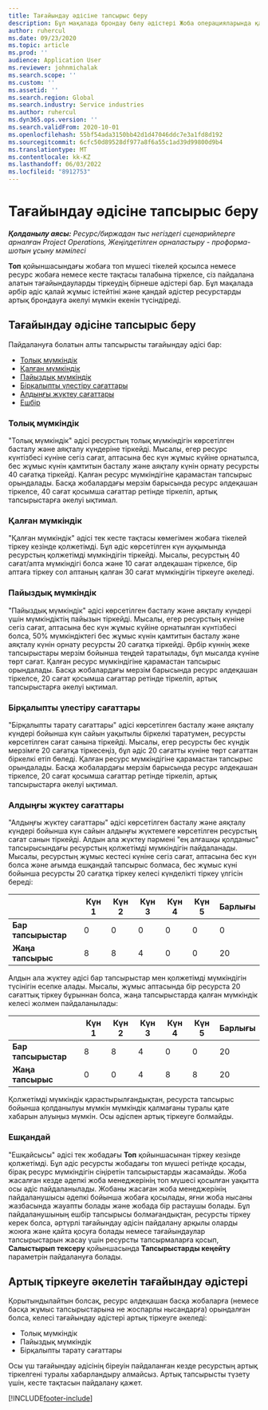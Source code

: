 ```yaml
---
title: Тағайындау әдісіне тапсырыс беру
description: Бұл мақалада брондау бөлу әдістері Жоба операцияларында қалай жұмыс істейтіні туралы ақпарат берілген.
author: ruhercul
ms.date: 09/23/2020
ms.topic: article
ms.prod: ''
audience: Application User
ms.reviewer: johnmichalak
ms.search.scope: ''
ms.custom: ''
ms.assetid: ''
ms.search.region: Global
ms.search.industry: Service industries
ms.author: ruhercul
ms.dyn365.ops.version: ''
ms.search.validFrom: 2020-10-01
ms.openlocfilehash: 55bf54ada3150bb42d1d47046ddc7e3a1fd8d192
ms.sourcegitcommit: 6cfc50d89528df977a8f6a55c1ad39d99800d9b4
ms.translationtype: MT
ms.contentlocale: kk-KZ
ms.lasthandoff: 06/03/2022
ms.locfileid: "8912753"
---
```

# <a name="booking-allocation-methods"></a>Тағайындау әдісіне тапсырыс беру

_**Қолданылу аясы:** Ресурс/биржадан тыс негіздегі сценарийлерге арналған Project Operations, Жеңілдетілген орналастыру - проформа-шотын ұсыну мәмілесі_

**Топ** қойыншасындағы жобаға топ мүшесі тікелей қосылса немесе ресурс жобаға немесе кесте тақтасы талабына тіркелсе, сіз пайдалана алатын тағайындауларды тіркеудің бірнеше әдістері бар. Бұл мақалада әрбір әдіс қалай жұмыс істейтіні және қандай әдістер ресурстарды артық брондауға әкелуі мүмкін екенін түсіндіреді.

## <a name="booking-allocation-methods"></a>Тағайындау әдісіне тапсырыс беру

Пайдалануға болатын алты тапсырысты тағайындау әдісі бар:

- [Толық мүмкіндік](#full)
- [Қалған мүмкіндік](#remaining)
- [Пайыздық мүмкіндік](#percentage)
- [Бірқалыпты үлестіру сағаттары](#evenly)
- [Алдыңғы жүктеу сағаттары](#front)
- [Ешбір](#none)

### <a name="full-capacity"></a><a name="full"></a>Толық мүмкіндік 
"Толық мүмкіндік" әдісі ресурстың толық мүмкіндігін көрсетілген басталу және аяқталу күндеріне тіркейді. Мысалы, егер ресурс күнтізбесі күніне сегіз сағат, аптасына бес күн жұмыс күйіне орнатылса, бес жұмыс күнін қамтитын басталу және аяқталу күнін орнату ресурсты 40 сағатқа тіркейді. Қалған ресурс мүмкіндігіне қарамастан тапсырыс орындалады. Басқа жобалардағы мерзім барысында ресурс әлдеқашан тіркелсе, 40 сағат қосымша сағаттар ретінде тіркеліп, артық тапсырыстарға әкелуі ықтимал.

### <a name="remaining-capacity"></a><a name="remaining"></a>Қалған мүмкіндік
"Қалған мүмкіндік" әдісі тек кесте тақтасы көмегімен жобаға тікелей тіркеу кезінде қолжетімді. Бұл әдіс көрсетілген күн ауқымында ресурстың қолжетімді мүмкіндігін тіркейді. Мысалы, ресурстың 40 сағат/апта мүмкіндігі болса және 10 сағат әлдеқашан тіркелсе, бір аптаға тіркеу сол аптаның қалған 30 сағат мүмкіндігін тіркеуге әкеледі.

### <a name="percentage-capacity"></a><a name="percentage"></a>Пайыздық мүмкіндік
"Пайыздық мүмкіндік" әдісі көрсетілген басталу және аяқталу күндері үшін мүмкіндіктің пайызын тіркейді. Мысалы, егер ресурстың күніне сегіз сағат, аптасына бес күн жұмыс күйіне орнатылған күнтізбесі болса, 50% мүмкіндіктегі бес жұмыс күнін қамтитын басталу және аяқталу күнін орнату ресурсты 20 сағатқа тіркейді. Әрбір күннің жеке тапсырыстары мерзім бойынша теңдей таратылады, бұл мысалда күніне төрт сағат. Қалған ресурс мүмкіндігіне қарамастан тапсырыс орындалады. Басқа жобалардағы мерзім барысында ресурс әлдеқашан тіркелсе, 20 сағат қосымша сағаттар ретінде тіркеліп, артық тапсырыстарға әкелуі ықтимал.

### <a name="evenly-distribute-hours"></a><a name="evenly"></a>Бірқалыпты үлестіру сағаттары
"Бірқалыпты тарату сағаттары" әдісі көрсетілген басталу және аяқталу күндері бойынша күн сайын уақытылы біркелкі таратумен, ресурсты көрсетілген сағат санына тіркейді. Мысалы, егер ресурсты бес күндік мерзімге 20 сағатқа тіркесеңіз, бұл әдіс 20 сағатты күніне төрт сағаттан біркелкі етіп бөледі. Қалған ресурс мүмкіндігіне қарамастан тапсырыс орындалады. Басқа жобалардағы мерзім барысында ресурс әлдеқашан тіркелсе, 20 сағат қосымша сағаттар ретінде тіркеліп, артық тапсырыстарға әкелуі ықтимал.

### <a name="front-load-hours"></a><a name="front"></a>Алдыңғы жүктеу сағаттары
"Алдыңғы жүктеу сағаттары" әдісі көрсетілген басталу және аяқталу күндері бойынша күн сайын алдыңғы жүктемеге көрсетілген ресурстың сағат санын тіркейді. Алдын ала жүктеу пәрмені "ең алғашқы қолданыс" тапсырысындағы ресурстың қолжетімді мүмкіндігін пайдаланады. Мысалы, ресурстың жұмыс кестесі күніне сегіз сағат, аптасына бес күн болса және ағымда ешқандай тапсырыс болмаса, бес жұмыс күні бойынша ресурсты 20 сағатқа тіркеу келесі күнделікті тіркеу үлгісін береді: 

|                           |    Күн 1    |    Күн 2    |    Күн 3    |    Күн 4    |    Күн 5    |    Барлығы    |
|---------------------------|-------------|-------------|-------------|-------------|-------------|-------------|
|    **Бар тапсырыстар**    |    0        |    0        |    0        |    0        |    0        |    0        |
|    **Жаңа тапсырыс**          |    8        |    8        |    4        |    0        |    0        |    20       |

Алдын ала жүктеу әдісі бар тапсырыстар мен қолжетімді мүмкіндігін түсінігін есепке алады. Мысалы, жұмыс аптасында бір ресурста 20 сағаттық тіркеу бұрыннан болса, жаңа тапсырыстарда қалған мүмкіндік келесі жолмен пайдаланылады:

|                     | Күн 1 | Күн 2 | Күн 3 | Күн 4 | Күн 5 | Барлығы |
|---------------------|-------|-------|-------|-------|-------|-------|
| **Бар тапсырыстар** | 8     | 8     | 4     | 0     | 0     | 20    |
| **Жаңа тапсырыс**       | 0     | 0     | 4     | 8     | 8     | 20    |

Қолжетімді мүмкіндік қарастырылғандықтан, ресурста тапсырыс бойынша қолданылуы мүмкін мүмкіндік қалмағаны туралы қате хабарын алуыңыз мүмкін. Осы әдіспен артық тіркеуге болмайды.

### <a name="none"></a><a name="none"></a>Ешқандай
"Ешқайсысы" әдісі тек жобадағы **Топ** қойыншасынан тіркеу кезінде қолжетімді. Бұл әдіс ресурсты жобадағы топ мүшесі ретінде қосады, бірақ ресурс мүмкіндігін сіңіретін тапсырыстарды жасамайды. Жоба жасалған кезде әдепкі жоба менеджерінің топ мүшесі қосылған уақытта осы әдіс пайдаланылады. Жобаны жасаған жоба менеджерінің пайдаланушысы әдепкі бойынша жобаға қосылады, яғни жоба нысаны жазбасында жауапты болады және жобада бір растаушы болады. Бұл пайдаланушының ешбір тапсырысы болмағандықтан, ресурсты тіркеу керек болса, әртүрлі тағайындау әдісін пайдалану арқылы оларды жоюға және қайта қосуға болады немесе тағайындаулар тапсырыстарын жасау үшін ресурсты тапсырмаларға қосып, **Салыстырып тексеру** қойыншасында **Тапсырыстарды кеңейту** параметрін пайдалануға болады.

## <a name="allocation-methods-that-lead-to-overbooking"></a>Артық тіркеуге әкелетін тағайындау әдістері
Қорытындылайтын болсақ, ресурс әлдеқашан басқа жобаларға (немесе басқа жұмыс тапсырыстарына не жоспарлы нысандарға) орындалған болса, келесі тағайындау әдістері артық тіркеуге әкеледі:

- Толық мүмкіндік
- Пайыздық мүмкіндік
- Бірқалыпты тарату сағаттары

Осы үш тағайындау әдісінің біреуін пайдаланған кезде ресурстың артық тіркелгені туралы хабарландыру алмайсыз. Артық тапсырысты түзету үшін, кесте тақтасын пайдалану қажет.


[!INCLUDE[footer-include](../includes/footer-banner.md)]